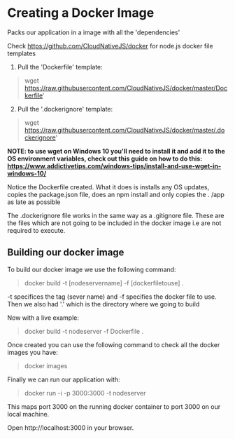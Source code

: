 # Creating a Docker Image

Packs our application in a image with all the 'dependencies'

Check https://github.com/CloudNativeJS/docker for node.js docker file templates

1. Pull the 'Dockerfile' template:

> wget https://raw.githubusercontent.com/CloudNativeJS/docker/master/Dockerfile'

2. Pull the '.dockerignore' template:

> wget https://raw.githubusercontent.com/CloudNativeJS/docker/master/.dockerignore'

**NOTE: to use wget on Windows 10 you'll need to install it and add it to the OS environment variables, check out this guide on how to do this: https://www.addictivetips.com/windows-tips/install-and-use-wget-in-windows-10/**

Notice the Dockerfile created. What it does is installs any OS updates, copies the package.json file, does an npm install and only copies the . /app as late as possible

The .dockerignore file works in the same way as a .gitignore file. These are the files which are not going to be included in the docker image i.e are not required to execute.

## Building our docker image

To build our docker image we use the following command:

> docker build -t [nodeservername] -f [dockerfiletouse] .

-t specifices the tag (sever name) and -f specifies the docker file to use. Then we also had '.' which is the directory where we going to build

Now with a live example:

> docker build -t nodeserver -f Dockerfile .

Once created you can use the following command to check all the docker images you have:

> docker images

Finally we can run our application with:

> docker run -i -p 3000:3000 -t nodeserver

This maps port 3000 on the running docker container to port 3000 on our local machine.

Open http://localhost:3000 in your browser.
